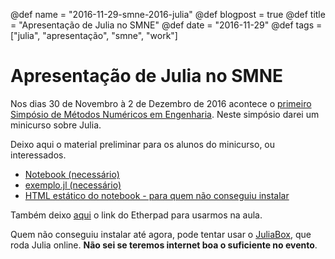 @def name = "2016-11-29-smne-2016-julia"
@def blogpost = true
@def title = "Apresentação de Julia no SMNE"
@def date = "2016-11-29"
@def tags = ["julia", "apresentação", "smne", "work"]

# Apresentação de Julia no SMNE

Nos dias 30 de Novembro à 2 de Dezembro de 2016 acontece o [primeiro Simpósio
de Métodos Numéricos em Engenharia](http://eventos.ufpr.br/smne/SMNE1).
Neste simpósio darei um minicurso sobre Julia.

Deixo aqui o material preliminar para os alunos do minicurso, ou interessados.

- [Notebook (necessário)]({{local_prefix}}/assets/smne-julia.ipynb)
- [exemplo.jl (necessário)]({{local_prefix}}/assets/exemplo.jl)
- [HTML estático do notebook - para quem não conseguiu
  instalar]({{local_prefix}}/assets/smne-julia.html)

Também deixo [aqui](https://pad.riseup.net/p/aCXYqUjz3cCS) o link do Etherpad
para usarmos na aula.

Quem não conseguiu instalar até agora, pode tentar usar o
[JuliaBox](https://juliabox.com/), que roda Julia online. **Não sei se teremos
internet boa o suficiente no evento**.

